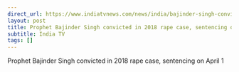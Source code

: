 ```yaml
---
direct_url: https://www.indiatvnews.com/news/india/bajinder-singh-convicted-in-2018-rape-case-sentencing-on-april-1-prophet-2025-03-28-982778
layout: post
title: Prophet Bajinder Singh convicted in 2018 rape case, sentencing on April 1
subtitle: India TV
tags: []
---
```


Prophet Bajinder Singh convicted in 2018 rape case, sentencing on April 1
